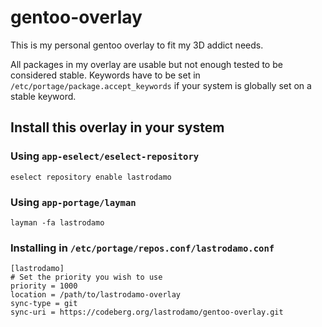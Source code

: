 # gentoo-overlay

This is my personal gentoo overlay to fit my 3D addict needs.

All packages in my overlay are usable but not enough tested to be considered stable. Keywords have to be set in `/etc/portage/package.accept_keywords` if your system is globally set on a stable keyword.

## Install this overlay in your system

### Using `app-eselect/eselect-repository`

```
eselect repository enable lastrodamo
```

### Using `app-portage/layman`

```
layman -fa lastrodamo
```

### Installing in `/etc/portage/repos.conf/lastrodamo.conf`

```
[lastrodamo]
# Set the priority you wish to use
priority = 1000
location = /path/to/lastrodamo-overlay
sync-type = git
sync-uri = https://codeberg.org/lastrodamo/gentoo-overlay.git
```
